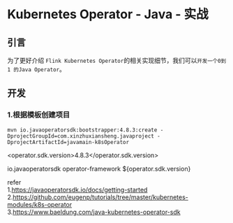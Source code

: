 # Kubernetes Operator - Java - 实战     

## 引言     
为了更好介绍 `Flink Kubernetes Operator`的相关实现细节，我们可以`开发一个0到1 的Java Operator`。                  


## 开发 

### 1.根据模板创建项目    
```shell
mvn io.javaoperatorsdk:bootstrapper:4.8.3:create -DprojectGroupId=com.xinzhuxiansheng.javaproject -DprojectArtifactId=javamain-k8sOperator  
```



<operator.sdk.version>4.8.3</operator.sdk.version>

<dependency>
    <groupId>io.javaoperatorsdk</groupId>
    <artifactId>operator-framework</artifactId>
    <version>${operator.sdk.version}</version>
</dependency>       


refer       
1.https://javaoperatorsdk.io/docs/getting-started               
2.https://github.com/eugenp/tutorials/tree/master/kubernetes-modules/k8s-operator                   
3.https://www.baeldung.com/java-kubernetes-operator-sdk             
